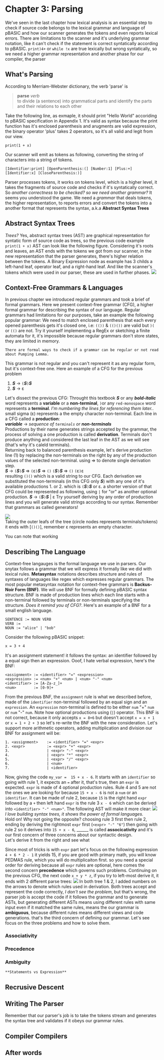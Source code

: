 # Chapter 3: Parsing

We've seen in the last chapter how lexical analysis is an essential step to check if source code belongs to the lexical grammar and language of pBASIC and how our scanner generates the tokens and even reports lexical errors. There are limitations to the scanner and it's underlying grammar notation, like it can't check if the statement is correct syntatically according to pBASIC. `print)4+` or `while !x` are true lexically but wrong syntatically, so we need a higher grammar representation and another phase for our compiler, the parser

## What's Parsing
According to Merriam-Webster dictionary, the verb 'parse' is
> **parse** *verb*  
to divide (a sentence) into grammatical parts and identify the parts and their relations to each other  

Take the following line, as exmaple, it should print "Hello World" accoriding to pBASIC specification in Appendix 1. It's valid as syntax because the print function has it's enclosed parenthesis and arugments are valid expression, the binary operator 'plus' takes 2 operators, so it's all valid and legit from our view.
```basic
print(1 + x)
```
Our scanner will emit as tokens as following, converting the string of characters into a string of tokens.
```
[Identifier:print] [OpenParenthesis:(] [Number:1] [Plus:+] [Identifier:x] [CloseParenthesis:)]
```
Parser processes tokens, it works on tokens level, which is a higher level, it takes the fragments of source code and checks if it's syntatically correct. So *another correctness to be checked? so we need another grammar?* It seems you understood the game. We need a *grammar* that deals tokens, the higher representation, to reports errors and convert the tokens into a another format that represents the syntax, a.k.a **Abstract Syntax Trees**

## Abstract Syntax Trees
*Trees?* Yes, abstract syntax trees (AST) are graphical representation for syntatic form of source code as trees, so the previous code example `print(1 + x)` AST can look like the following figure. Considering it's roots and leaves, an AST ends with the tokens we got from our scanner, in the new representation that the parser generates, there's higher relation between the tokens. A Binary Expression node as example has 3 childs a left-hand leaf, operator leaf, and a right-hand leaf. And like the scanner's tokens which were used in our parser, these are used in further phases.
![](images/chp3/fig1.png)

## Context-Free Grammars & Languages
In previous chapter we introduced regular grammars and took a brief of formal grammars. Here we present context-free grammar (CFG), a higher formal grammar for describing the syntax of our language. Regular grammars had limitations for our purposes, take an example the following popular grammar: We need to match enclosed parenthesis that each every opened parenthesis gets it's closed one, i.e: `(())` & `(()())` are valid but `)(` or `(()` are not. Try it yourself implementing a RegEx or sketching a finite automata for it, it's impossible because regular grammars don't store states, they are limited in memory.

```{seealso}
There are formal ways to check if a grammar can be regular or not read about Pumping Lemma.
```
This grammar is not regular and you can't represent it as any regular form, but it's context-free one. Here an example of a CFG for the previous problem  

1. ***S*** → `(`***S***`)`***S***  
2. ***S*** → ε

Let's dissect the previous CFG: Throught this textbook ***S*** or any ***bold-italic*** word represents a **variable** or a **non-terminal**, `)`or any `red-monospace` word represents a **terminal**. *I'm numbering the lines for referencing them later.*. small sigma (ε) represents a the empty character non-terminal. Each line in a CFG called a **production**:  
***variable*** → *sequence of `terminals` or **non-terminals***  
Productions by their name generates strings accepted by the grammar, the process of solving a one production is called **derivation**. Terminals don't produce anything and considered the last leaf in the AST as we will see (that's why it's caleld terminals).  
Returning back to balanced parenthesis example, let's derive production line (1) by replacing the non-terminals on the right by any of the production values of the selected non-terminal. using ⇒ to denote single derivation step.  
***S*** → `(`***S***`)`***S*** ⇒ `(`ε`)`***S*** ⇒ `()` `(`***S***`)`***S*** ⇒ `()` `(`ε`)`ε  
resulting `()()` which is a valid string to our CFG. Each derivation we substituted the non-terminals (in this CFG only ***S***) with any one of it's available productions 1. or 2. which is `(`***S***`)`***S***  or ε. a shorter version of that CFG could be represented as following, using `|` for "or" as another optional production.
***S*** → `(`***S***`)`***S*** | ε
Try yourself deriving by any order of production lines and you will generate valid strings according to our syntax. Remember that grammars as called generators!

![](images/chp3/fig2.png)  
Taking the outer leafs of the tree (circle nodes represents terminals/tokens) it ends with [`()()`], remember ε represents an empty character.  

You can note that working 
## Describing The Language
Context-free langauges is the formal language we use in parsers. Our snytax follows a grammar that we will express it formally like we did with lexical rules. **Metasyntax** notations describes structure and rules of syntaxes of languages like regex which expresses regular grammars. The most popular metasyntax notation for context-free grammars is **Backus-Noir Form (BNF)**. 
We will use BNF for formally defining pBASIC syntax structure. BNF is made of production lines which each line starts with a non-terminal followed by terminals or non-terminals specifying the structure. *Does it remind you of CFG?*. Here's an example of a BNF for a small english language.
```
SENTENCE := NOUN VERB
VERB := 
NOUN := "alice" | "bob"
```
Consider the following pBASIC snippet:
```vb
x = 3 + 4
```
It's an assignment statement! it follows the syntax: an identifier followed by a equal sign then an expression. Ooof, I hate verbal expression, here's the BNF:
```bnf
<assignment> := <identifier> "=" <expression>
<expression> := <num> "+" <num> | <num> "-" <num>
<identifier> := [A-Za-z_]+
<num>        := [0-9]+
```
From the previous BNF, the `assignment` rule is what we described before, made of the `identifier` non-terminal followed by an equal sign and an `expression`. An `expression` non-terminal is defined to be either `num` "+" `num` or `num` "-" `num`. Note how optional productions using (`|`) operator. This BNF is not correct, because it only accepts `x = 8+6` but doesn't accept `x = x + 1` or `x = 1 + 2 + 3` so let's re-write the BNF with the new consideration. Let's support more arithmetic operators, adding multiplication and division our BNF for assignment will be:
```bnf
1. <assignment>    := <identifier> "=" <expr>
2. <expr>          := <expr> "+" <expr> 
3.                 | <expr> "-" <expr> 
4.                 | <expr> "*" <expr> 
5.                 | <expr> "/" <expr> 
6.                 | <num> 
7.                 | <identifier>
```
Now, giving the code `my_var =  15 + x - 6`. It starts with an `identifier` so going with rule 1, it expects an `=` after it, that's true, then an `expr` is expected. `expr` is made of 4 optional production rules. Rule 4 and 5 are not the ones we are looking for because `15 + x - 6` is not a `num` or an `identifier`. It can be made of rule 2, because `15` is the right hand `expr` followed by a `+` then left hand `expr` is the rule 3 `x - 6` which can be derived into `<identifier> "-" <num>"`. The following AST will make it more clear:
![](images/chp3/fig3.png)  
*I love building syntax trees, it shows the power of formal languages.*  
Hold on! Why not going the opposite? choosing rule 3 first then rule 2, ending by deriving the rightmost `expr` first (`<expr> "-" "6"`) then going with rule 2 so it derives into `15 + x - 6`, ______ is called **associcativity** and it's our first concern of three concerns about our syntactic design.  
Let's derive it from the right and see what 


Since most of tricks is with `expr` part let's focus on the following expression `4 + 6 * 2 - 1` it yields 15, if you are good with primary math, you will know PEDMAS rule, which you will do multiplicaiton first. so you need a special order for deriving because all `expr` rules are optional, here comes the second concern **precedence** which governs such problems. Continuing on the previous CFG, the next code `x + y * z`, if you try to left-most derive it, it ends with 2 different parse trees:
![](images/chp3/fig4.png)
In both tree 1 & 2, I added numbers on the arrows to denote which rules used in derivation. Both trees accept and represent the code correctly, *I don't see the problem*, but that's wrong, the parser job is accept the code if it follows the grammar and to generate ASTs, but generating different ASTs means using different rules with same input even if it matched the same rules, means the our grammar is **ambiguous**, because different rules means different views and code generations. that's the third concern of defining our grammar. Let's see focus on the three problems and how to solve them.
### Associativity
### Precedence
### Ambiguity

```{important}
**Statements vs Expression**
```
## Recrusive Descent

## Writing The Parser
Remember that our parser's job is to take the tokens stream and generates the syntax tree and validates if it obeys our grammar rules. 
## Compiler Compilers
## After words
